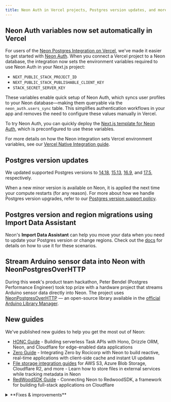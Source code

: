 ```yaml
---
title: Neon Auth in Vercel projects, Postgres version updates, and more
---
```


## Neon Auth variables now set automatically in Vercel

For users of the [Neon Postgres Integration on Vercel](https://vercel.com/marketplace/neon), we've made it easier to get started with [Neon Auth](https://neon.tech/docs/guides/neon-auth). When you connect a Vercel project to a Neon database, the integration now sets the environment variables required to use Neon Auth in your Next.js project:

- `NEXT_PUBLIC_STACK_PROJECT_ID`
- `NEXT_PUBLIC_STACK_PUBLISHABLE_CLIENT_KEY`
- `STACK_SECRET_SERVER_KEY`

These variables enable quick setup of Neon Auth, which syncs user profiles to your Neon database—making them queryable via the `neon_auth.users_sync` table. This simplifies authentication workflows in your app and removes the need to configure these values manually in Vercel.

To try Neon Auth, you can quickly deploy the [Next.js template for Neon Auth](https://github.com/neondatabase-labs/neon-auth-nextjs-template), which is preconfigured to use these variables.

For more details on how the Neon integration sets Vercel environment variables, see our [Vercel Native Integration guide](https://neon.tech/docs/guides/vercel-native-integration).

## Postgres version updates

We updated supported Postgres versions to [14.18](https://www.postgresql.org/docs/release/14.18/), [15.13](https://www.postgresql.org/docs/release/15.13/), [16.9](https://www.postgresql.org/docs/release/16.9/), and [17.5](https://www.postgresql.org/docs/release/17.5/), respectively.

When a new minor version is available on Neon, it is applied the next time your compute restarts (for any reason). For more about how we handle Postgres version upgrades, refer to our [Postgres version support policy](/docs/postgresql/postgres-version-policy).

## Postgres version and region migrations using Import Data Assistant

Neon's **Import Data Assistant** can help you move your data when you need to update your Postgres version or change regions. Check out the [docs](/docs/import/import-data-assistant) for details on how to use it for these scenarios.

## Stream Arduino sensor data into Neon with NeonPostgresOverHTTP

During this week's product team hackathon, Peter Bendel (Postgres Performance Engineer) took top prize with a hardware project that streams Arduino sensor data directly into Neon. The project uses [NeonPostgresOverHTTP](https://github.com/neondatabase-labs/NeonPostgresOverHTTP/tree/v0.8.2) — an open-source library available in the [official Arduino Library Manager](https://docs.arduino.cc/software/ide-v2/tutorials/ide-v2-installing-a-library/).

## New guides

We've published new guides to help you get the most out of Neon:

- [HONC Guide](https://neon.tech/guides/honc) - Building serverless Task APIs with Hono, Drizzle ORM, Neon, and Cloudflare for edge-enabled data applications
- [Zero Guide](https://neon.tech/guides/zero) - Integrating Zero by Rocicorp with Neon to build reactive, real-time applications with client-side cache and instant UI updates
- [File storage integration guides](/docs/guides/file-storage) for AWS S3, Azure Blob Storage, Cloudflare R2, and more - Learn how to store files in external services while tracking metadata in Neon
- [RedWoodSDK Guide](/docs/guides/redwoodsdk) - Connecting Neon to RedwoodSDK, a framework for building full-stack applications on Cloudflare

<details>

<summary>**Fixes & improvements**</summary>

- **Data API**

  - We upgraded the PostgREST engine that powers the [Neon Data API](/docs/data-api/get-started) to **version 13.0.0**. See the [PostgREST release notes](https://github.com/PostgREST/postgrest/releases) to learn more.
  - The management API spec for Data API endpoints ([create](https://api-docs.neon.tech/reference/createprojectbranchdataapi), [delete](https://api-docs.neon.tech/reference/deleteprojectbranchdataapi), [get](https://api-docs.neon.tech/reference/getprojectbranchdataapi)) is now available.

    > The [Data API](/docs/data-api/get-started) is out in Early Access. [Sign up](/docs/introduction/early-access) to try it out.

- **Neon Console**

  - Copy improvements may not typically warrant a changelog entry, but this one addresses a common point of confusion: the default compute settings UI now makes it clear that changes _only_ apply to new computes you create, not existing ones.

    ![compute default settings](/docs/relnotes/compute_settings.png)

- **Neon RLS**

  - Fixed an issue that prevented permissions from being granted to Neon RLS roles on read replicas.

</details>

